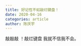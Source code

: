 ```yaml
---
title: 好记性不如敲烂键盘！
date: 2020-04-16
categories: article
author: 陈庆宇
---
```


敲敲敲 ！敲烂键盘 我就不信我不会。


<Vssue />


<!-- <CountUp  :endVal="2020" />

<<< @/docs/.vuepress/components/CountUp.vue -->